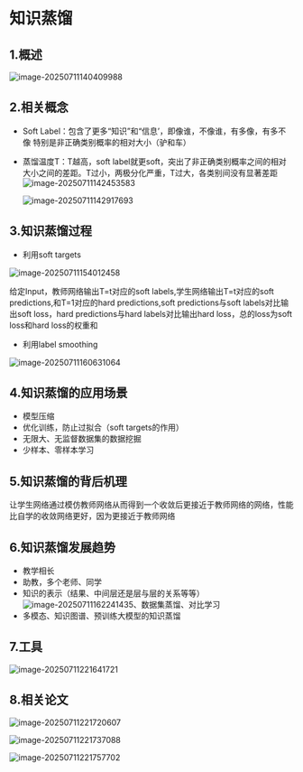 # 知识蒸馏

## 1.概述

![image-20250711140409988](知识蒸馏.assets/image-20250711140409988.png)

## 2.相关概念

- Soft Label：包含了更多“知识”和“信息’，即像谁，不像谁，有多像，有多不像
    特别是非正确类别概率的相对大小（驴和车）

- 蒸馏温度T：T越高，soft label就更soft，突出了非正确类别概率之间的相对大小之间的差距。T过小，两极分化严重，T过大，各类别间没有显著差距![image-20250711142453583](知识蒸馏.assets/image-20250711142453583.png)

    ![image-20250711142917693](知识蒸馏.assets/image-20250711142917693.png)

## 3.知识蒸馏过程

- 利用soft targets

![image-20250711154012458](知识蒸馏.assets/image-20250711154012458.png)

给定Input，教师网络输出T=t对应的soft labels,学生网络输出T=t对应的soft predictions,和T=1对应的hard predictions,soft predictions与soft labels对比输出soft loss，hard predictions与hard labels对比输出hard loss，总的loss为soft loss和hard loss的权重和

- 利用label smoothing

![image-20250711160631064](知识蒸馏.assets/image-20250711160631064.png)



## 4.知识蒸馏的应用场景

- 模型压缩
- 优化训练，防止过拟合（soft targets的作用）
- 无限大、无监督数据集的数据挖掘
- 少样本、零样本学习

## 5.知识蒸馏的背后机理

让学生网络通过模仿教师网络从而得到一个收敛后更接近于教师网络的网络，性能比自学的收敛网络更好，因为更接近于教师网络

## 6.知识蒸馏发展趋势

- 教学相长
- 助教，多个老师、同学
- 知识的表示（结果、中间层还是层与层的关系等等）![image-20250711162241435](知识蒸馏.assets/image-20250711162241435.png)、数据集蒸馏、对比学习
- 多模态、知识图谱、预训练大模型的知识蒸馏

## 7.工具

![image-20250711221641721](知识蒸馏.assets/image-20250711221641721.png)

## 8.相关论文

![image-20250711221720607](知识蒸馏.assets/image-20250711221720607.png)

![image-20250711221737088](知识蒸馏.assets/image-20250711221737088.png)

![image-20250711221757702](知识蒸馏.assets/image-20250711221757702-1752243478975-1.png)

